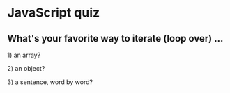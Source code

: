 # JavaScript quiz

## What's your favorite way to iterate \(loop over\) ...

1\) an array?

2\) an object? 

3\) a sentence, word by word?





















